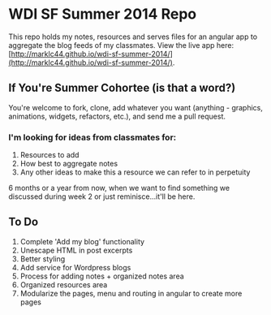 # WDI SF Summer 2014 Repo

This repo holds my notes, resources and serves files for an angular app to aggregate the blog feeds of my classmates. View the live app here: [http://marklc44.github.io/wdi-sf-summer-2014/](http://marklc44.github.io/wdi-sf-summer-2014/).

## If You're Summer Cohortee (is that a word?)
You're welcome to fork, clone, add whatever you want (anything - graphics, animations, widgets, refactors, etc.), and send me a pull request.

### I'm looking for ideas from classmates for:
1. Resources to add
2. How best to aggregate notes
3. Any other ideas to make this a resource we can refer to in perpetuity

6 months or a year from now, when we want to find something we discussed during week 2 or just reminisce...it'll be here.

## To Do
1. Complete 'Add my blog' functionality
2. Unescape HTML in post excerpts
3. Better styling
4. Add service for Wordpress blogs
5. Process for adding notes + organized notes area
6. Organized resources area
7. Modularize the pages, menu and routing in angular to create more pages